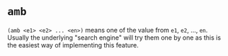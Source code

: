 # `amb`

`(amb <e1> <e2> ... <en>)` means one of the value from `e1`, `e2`, ..., `en`.
Usually the underlying "search engine" will try them one by one as
this is the easiest way of implementing this feature.
